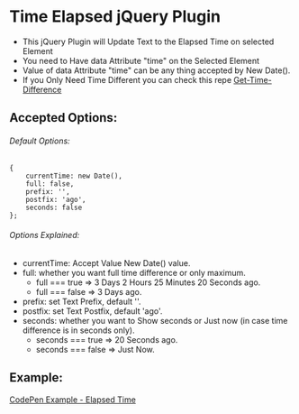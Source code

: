 # Time Elapsed jQuery Plugin
 * This jQuery Plugin will Update Text to the Elapsed Time on selected Element
 * You need to Have data Attribute "time" on the Selected Element
 * Value of data Attribute "time" can be any thing accepted by New Date().
 * If you Only Need Time Different you can check this repe [Get-Time-Difference](https://github.com/Bhardwaj-Raghav/Get-Time-Difference/blob/master/index.js)

## Accepted Options:
###### Default Options:
    {
        currentTime: new Date(),
        full: false,
        prefix: '',
        postfix: 'ago',
        seconds: false
    };
###### Options Explained:
* currentTime: Accept Value New Date() value.
* full: whether you want full time difference or only maximum.
    * full === true =>  3 Days 2 Hours 25 Minutes 20 Seconds ago.
    * full === false =>  3 Days ago.
* prefix: set Text Prefix, default ''.
* postfix: set Text Postfix, default 'ago'.
* seconds: whether you want to Show seconds or Just now (in case time difference is in seconds only).
    * seconds === true =>  20 Seconds ago.
    * seconds === false =>  Just Now.
## Example:
[CodePen Example - Elapsed Time](https://codepen.io/raghavbhardwaj/pen/yLNzbLj)
